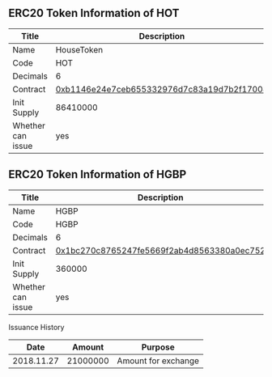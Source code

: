## ERC20 Token Information of HOT

 Title | Description
 --- | --- 
 Name | HouseToken
 Code | HOT
 Decimals | 6
 Contract | [0xb1146e24e7ceb655332976d7c83a19d7b2f17008](https://etherscan.io/address/0xb1146e24e7ceb655332976d7c83a19d7b2f17008)
 Init Supply | 86410000
 Whether can issue | yes
 
 ## ERC20 Token Information of HGBP
 
  Title | Description
  --- | --- 
  Name | HGBP
  Code | HGBP
  Decimals | 6
  Contract | [0x1bc270c8765247fe5669f2ab4d8563380a0ec752](https://etherscan.io/address/0x1bc270c8765247fe5669f2ab4d8563380a0ec752)
  Init Supply | 360000
  Whether can issue | yes
  
  Issuance History
  
  Date | Amount | Purpose
  --- | --- | ---
  2018.11.27 | 21000000 | Amount for exchange